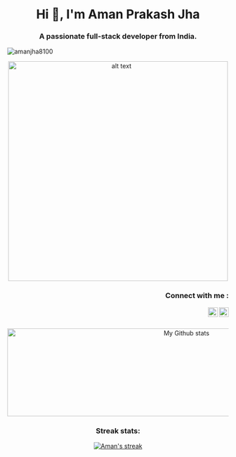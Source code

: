 <h1 align="center">Hi 👋, I'm Aman Prakash Jha</h1>
<h3 align="center">A passionate full-stack developer from India.</h3>

<p align="left"> <img src="https://komarev.com/ghpvc/?username=amanjha8100&label=Profile%20views&color=0e75b6&style=flat" alt="amanjha8100" /> </p>
<p align="center">
<img src="https://www.vkreate.in/storage/services_image/2019-10-02-17-55-54-5d94e4aa809b3-web-development.gif" alt="alt text" height="500px" width="500px">
</p>
<h3 align="right">Connect with me :</h3>
<a href="https://www.linkedin.com/in/aman-prakash-jha-1549431a1/">
  <img align="right" alt="Aman Prakash Jha - LinkedIn" width="22px" src="https://upload.wikimedia.org/wikipedia/commons/thumb/e/e9/Linkedin_icon.svg/256px-Linkedin_icon.svg.png"/>
</a>
<a href="https://www.codechef.com/users/amanjha8100">
  <img align="right" alt="Aman Prakash Jha - Codechef" width="22px" src="https://api.iconify.design/simple-icons:codechef.svg?color=%2379553A"/>
</a>
<br>
<br>
<p align="center">
<img alt="My Github stats" border-radius="40px" width="800px" height="200px" src="https://github-readme-stats.vercel.app/api?username=amanjha8100&count_private=true&show_icons=true&hide_border=true&theme=react" href="https://github.com/amanjha8100"/>
</p>

<h3 align="center">Streak stats:</h3>
<p align="center">
  <a href="https://github.com/amanjha8100/github-readme-streak-stats">
    <img alt="Aman's streak" src="https://github-readme-streak-stats.herokuapp.com/?user=amanjha8100&theme=tokyonight&hide_border=true"/>
  </a>
</p>

